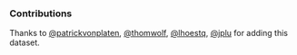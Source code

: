 
### Contributions

Thanks to [@patrickvonplaten](https://github.com/patrickvonplaten), [@thomwolf](https://github.com/thomwolf), [@lhoestq](https://github.com/lhoestq), [@jplu](https://github.com/jplu) for adding this dataset.